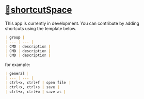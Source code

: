 # [🚀shortcutSpace](https://www.shortcut.space)

This app is currently in development.
You can contribute by adding shortcuts using the template below.

```markdown
| group |
| --- | --- |
| CMD | description |
| CMD | description |
| CMD | description |

```

for example:

```markdown
| general |
| --- | --- |
| ctrl+x, ctrl+f | open file |
| ctrl+x, ctrl+s | save |
| ctrl+x, ctrl+w | save as |

```
